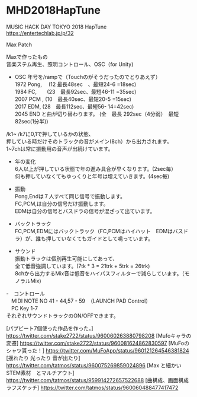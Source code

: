 # MHD2018HapTune
MUSIC HACK DAY TOKYO 2018  HapTune  
https://entertechlab.jp/p/32

Max Patch 

Maxで作ったもの  
 音楽ステム再生、照明コントロール、OSC（for Unity)  

- OSC 
年号を/rampで（Touchのがそうだったのでとりあえず）  
1972 Pong, 　(12  最長48sec　、最短24-6 =18sec)  
1984 FC,　　(23　最長92sec、最短46-11 =35sec)  
2007 PCM ,    (10　最長40sec、最短20-5 =15sec)  
2017 EDM,    (28　最長112sec、最短56- 14=42sec)  
2045 END と曲が切り替わります。 (全　最長 292sec（4分弱）　最短82sec(1分半))  

/k1~ /k7に0,1で押しているかの状態、  
押している時だけそのトラックの音がメイン(8ch）から出力されます。  
1~7chは常に振動用の音声が出続けています。  

- 年の変化  
6人以上が押している状態で年の進み具合が早くなります。(2sec毎）  
何も押していなくてもゆっくりと年号は増えていきます。(4sec毎)  

- 振動  
Pong,Endは７人すべて同じ信号で振動します。  
FC,PCM,は自分の信号だけ振動します。  
EDMは自分の信号とバスドラの信号が混ざって出ています。  

- バックトラック  
FC,PCM,EDMにはバックトラック（FC,PCMはハイハット　EDMはバスドラ）が、誰も押していなくてもガイドとして鳴っています。  

- サウンド  
振動トラックは個別再生可能にしてあって、  
全て低音強調しています。(7tk * 3 = 21trk + 5trk = 26trk)  
8chから出力するMix音は低音をハイパスフィルターで減らしています。（モノラルMix)  

-　コントロール  
　MIDI NOTE NO 41 - 44,57 - 59　（LAUNCH PAD Control）  
　PC Key 1-7  
それぞれサウンドトラックのON/OFFできます。  


[パプビート7個使った作品を作った。] 
https://twitter.com/stake2722/status/960060263880798208 
[Mufoキャラの変遷] 
https://twitter.com/stake2722/status/960081624862830597 
[MuFoのシャツ貰った！] 
https://twitter.com/MuFoApp/status/960121264546381824 
[揺れたり 光ったり 音が出たり] 
https://twitter.com/tatmos/status/960075269859024896 
[Max と細かいSTEM素材　とマルチアウト] 
https://twitter.com/tatmos/status/959914272657522688 
[曲構成、画面構成ラフスケッチ] 
https://twitter.com/tatmos/status/960060488477417472 
